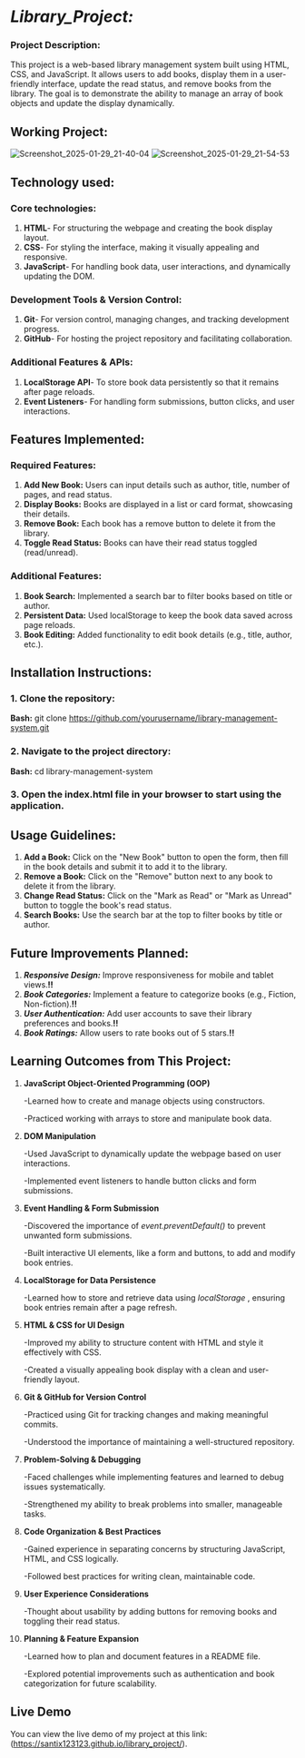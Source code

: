# *Library_Project:*
### Project Description: 
This project is a web-based library management system built using HTML, CSS, and JavaScript. It allows users to add books, display them in a user-friendly interface, update the read status, and remove books from the library. The goal is to demonstrate the ability to manage an array of book objects and update the display dynamically.

## Working Project: 
![Screenshot_2025-01-29_21-40-04](https://github.com/user-attachments/assets/a31568d3-298e-493f-8856-bf74ce42ebf8)
![Screenshot_2025-01-29_21-54-53](https://github.com/user-attachments/assets/64b9aaa4-2295-495d-9801-e4ab3d7d7f19)

## Technology used:
### Core technologies:
1. **HTML**</span>- For structuring the webpage and creating the book display layout.
2. **CSS**- For styling the interface, making it visually appealing and responsive.
3. **JavaScript**- For handling book data, user interactions, and dynamically updating the DOM.
### Development Tools & Version Control:
1. **Git**- For version control, managing changes, and tracking development progress.
2. **GitHub**-  For hosting the project repository and facilitating collaboration.
### Additional Features & APIs:
1. **LocalStorage API**- To store book data persistently so that it remains after page reloads.
2. **Event Listeners**- For handling form submissions, button clicks, and user interactions.

## Features Implemented:
### Required Features:
1. **Add New Book:** 
Users can input details such as author, title, number of pages, and read status.
2. **Display Books:**
Books are displayed in a list or card format, showcasing their details.
3. **Remove Book:** 
Each book has a remove button to delete it from the library.
4. **Toggle Read Status:**
Books can have their read status toggled (read/unread).
### Additional Features:
1. **Book Search:**
Implemented a search bar to filter books based on title or author.
2. **Persistent Data:**
Used localStorage to keep the book data saved across page reloads.
3. **Book Editing:**
Added functionality to edit book details (e.g., title, author, etc.).

## Installation Instructions:
### 1. Clone the repository:
**Bash:**  git clone https://github.com/yourusername/library-management-system.git
### 2. Navigate to the project directory:
**Bash:**  cd library-management-system
### 3. Open the index.html file in your browser to start using the application.

## Usage Guidelines:
1. **Add a Book:**
Click on the "New Book" button to open the form, then fill in the book details and submit it to add it to the library.
2. **Remove a Book:**
Click on the "Remove" button next to any book to delete it from the library.
3. **Change Read Status:**
Click on the "Mark as Read" or "Mark as Unread" button to toggle the book's read status.
4. **Search Books:**
Use the search bar at the top to filter books by title or author.

## Future Improvements Planned:
1. ***Responsive Design:***
Improve responsiveness for mobile and tablet views.**!!**
2. ***Book Categories:***
Implement a feature to categorize books (e.g., Fiction, Non-fiction).**!!**
3. ***User Authentication:***
Add user accounts to save their library preferences and books.**!!**
4. ***Book Ratings:***
Allow users to rate books out of 5 stars.**!!**

## Learning Outcomes from This Project:
1. **JavaScript Object-Oriented Programming (OOP)**
   
      -Learned how to create and manage objects using constructors.

      -Practiced working with arrays to store and manipulate book data.

2. **DOM Manipulation**

      -Used JavaScript to dynamically update the webpage based on user interactions.

      -Implemented event listeners to handle button clicks and form submissions.

3. **Event Handling & Form Submission**

     -Discovered the importance of *event.preventDefault()* to prevent unwanted form submissions.

     -Built interactive UI elements, like a form and buttons, to add and modify book entries.

4. **LocalStorage for Data Persistence**

     -Learned how to store and retrieve data using *localStorage* , ensuring book entries remain after a page refresh.

5. **HTML & CSS for UI Design**

     -Improved my ability to structure content with HTML and style it effectively with CSS.

     -Created a visually appealing book display with a clean and user-friendly layout.

6. **Git & GitHub for Version Control**

     -Practiced using Git for tracking changes and making meaningful commits.

     -Understood the importance of maintaining a well-structured repository.

7. **Problem-Solving & Debugging**

     -Faced challenges while implementing features and learned to debug issues systematically.

     -Strengthened my ability to break problems into smaller, manageable tasks.

8. **Code Organization & Best Practices**

     -Gained experience in separating concerns by structuring JavaScript, HTML, and CSS logically.

     -Followed best practices for writing clean, maintainable code.

9. **User Experience Considerations**

     -Thought about usability by adding buttons for removing books and toggling their read status.

10. **Planning & Feature Expansion**

     -Learned how to plan and document features in a README file.

     -Explored potential improvements such as authentication and book categorization for future scalability.

## Live Demo
You can view the live demo of my project at this link: (https://santix123123.github.io/library_project/).
